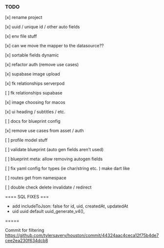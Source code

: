 ### TODO

[x] rename project

[x] uuid / unique id / other auto fields

[x] env file stuff

[x] can we move the mapper to the datasource??

[x] sortable fields dynamic 

[x] refactor auth (remove use cases)

[x] supabase image upload

[x] fk relationships serverpod

[ ] fk relationships supabase

[x] image choosing for macos

[x] ui heading / subtitles / etc.

[ ] docs for blueprint config

[x] remove use cases from asset / auth

[ ] profile model stuff

[ ] validate blueprint (auto gen fields aren't used)

[ ] blueprint meta: allow removing autogen fields

[ ] fix yaml config for types (ie char/string etc. ) make dart like

[ ] routes get from namespace

[ ] double check delete invalidate / redirect
 

==== SQL FIXES ===



- add includeToJson: false for id, uid, createdAt, updatedAt
- uid uuid default uuid_generate_v4(),



=====


Commit for filtering
https://github.com/tylersavery/houston/commit/44324aac4ceca12f75b4de7cee2ea230f634dcb8